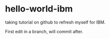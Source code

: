 # hello-world-ibm
taking tutorial on github to refresh myself for IBM.

First edit in a branch, will commit after.

